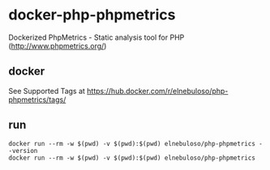 # docker-php-phpmetrics

Dockerized PhpMetrics - Static analysis tool for PHP (http://www.phpmetrics.org/)

## docker

See Supported Tags at https://hub.docker.com/r/elnebuloso/php-phpmetrics/tags/

## run

```
docker run --rm -w $(pwd) -v $(pwd):$(pwd) elnebuloso/php-phpmetrics --version
docker run --rm -w $(pwd) -v $(pwd):$(pwd) elnebuloso/php-phpmetrics
```